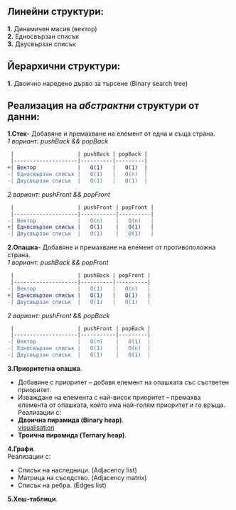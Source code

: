 ## Линейни структури:
**1.** Динамичен масив (вектор)  
**2.** Едносвързан списък  
**3.** Двусвързан списък  

## Йерархични структури:  
**1.** Двоично наредено дърво за търсене (Binary search tree)  

## Реализация на *абстрактни* структури от данни:  

**1.Стек**- Добавяне и премахване на елемент от една и съща страна.   
*1 вариант: pushBack && popBack*  
```diff
 |                    | pushBack | popBack |
 |--------------------|----------|---------|
+| Вектор             |   O(1)   |   O(1)  |
-| Едносвързан списък |   O(1)   |   O(n)  |
-| Двусвързан списък  |   O(1)   |   O(1)  |
  ```
  *2 вариант: pushFront && popFront*  
  ```diff
   |                    | pushFront | popFront |
   |--------------------|-----------|----------|
-| Вектор             |   O(n)    |   O(n)   |
+| Едносвързан списък |   O(1)    |   O(1)   |
-| Двусвързан списък  |   O(1)    |   O(1)   |
```
  
**2.Опашка**- Добавяне и премахване на елемент от противоположна страна.  
*1 вариант: pushBack && popFront*  
```diff
 |                    | pushBack | popFront |
 |--------------------|----------|----------|
-| Вектор             |   O(1)   |   O(n)   |
+| Едносвързан списък |   O(1)   |   O(1)   |
-| Двусвързан списък  |   O(1)   |   O(1)   |
  ```
  *2 вариант: pushFront && popBack*  
  ```diff
   |                    | pushFront | popBack |
   |--------------------|-----------|---------|
-| Вектор             |   O(n)    |   O(1)  |
-| Едносвързан списък |   O(1)    |   O(n)  |
-| Двусвързан списък  |   O(1)    |   O(1)  |
```

**3.Приоритетна опашка**.  
* Добавяне с приоритет – добавя елемент на опашката със съответен приоритет.  
* Изваждане на елемента с най-висок приоритет – премахва елемента от опашката, който има най-голям приоритет и го връща.  
Реализации с: 
* **Двоична пирамида (Binary heap)**.  
[visualisation]( https://visualgo.net/en/heap)
* **Троична пирамида (Ternary heap)**.  


**4.Графи**.  
Реализации с:
* Списък на наследници. (Adjacency list)
* Матрица на съседство. (Adjacency matrix)
* Списък на ребра. (Edges list)

**5.Хеш-таблици**.  
